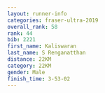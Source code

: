 ```yaml
---
layout: runner-info 
categories: fraser-ultra-2019 
overall_rank: 58
rank: 44
bib: 2221
first_name: Kaliswaran
last_name: S Renganatthan
distance: 22KM
category: 22KM
gender: Male
finish_time: 3-53-02
---
```

